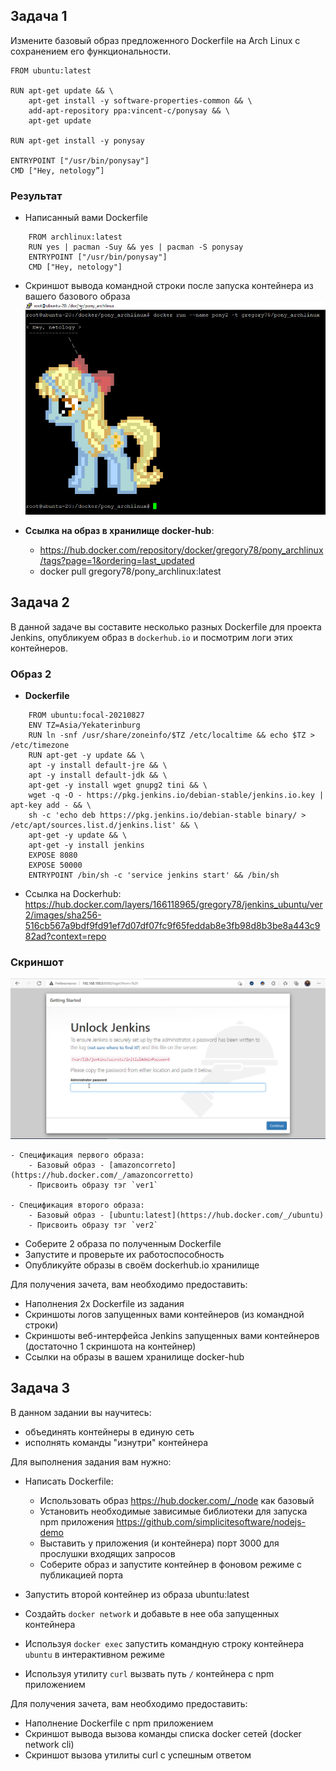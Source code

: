 ## Задача 1 

Измените базовый образ предложенного Dockerfile на Arch Linux c сохранением его функциональности.

```text
FROM ubuntu:latest

RUN apt-get update && \
    apt-get install -y software-properties-common && \
    add-apt-repository ppa:vincent-c/ponysay && \
    apt-get update
 
RUN apt-get install -y ponysay

ENTRYPOINT ["/usr/bin/ponysay"]
CMD ["Hey, netology”]
```

### Результат   
- Написанный вами Dockerfile   
```
    FROM archlinux:latest
    RUN yes | pacman -Suy && yes | pacman -S ponysay
    ENTRYPOINT ["/usr/bin/ponysay"]
    CMD ["Hey, netology"]
```

- Скриншот вывода командной строки после запуска контейнера из вашего базового образа
![pony](https://github.com/GrigoriyAzatyan/devops-netology/blob/main/pony.jpg)

- **Ссылка на образ в хранилище docker-hub**: 
  - https://hub.docker.com/repository/docker/gregory78/pony_archlinux/tags?page=1&ordering=last_updated
  - docker pull gregory78/pony_archlinux:latest


## Задача 2 

В данной задаче вы составите несколько разных Dockerfile для проекта Jenkins, опубликуем образ в `dockerhub.io` и посмотрим логи этих контейнеров.

### Образ 2
* **Dockerfile**  
```
    FROM ubuntu:focal-20210827  
    ENV TZ=Asia/Yekaterinburg  
    RUN ln -snf /usr/share/zoneinfo/$TZ /etc/localtime && echo $TZ > /etc/timezone  
    RUN apt-get -y update && \  
    apt -y install default-jre && \  
    apt -y install default-jdk && \  
    apt-get -y install wget gnupg2 tini && \  
    wget -q -O - https://pkg.jenkins.io/debian-stable/jenkins.io.key | apt-key add - && \  
    sh -c 'echo deb https://pkg.jenkins.io/debian-stable binary/ > /etc/apt/sources.list.d/jenkins.list' && \  
    apt-get -y update && \  
    apt-get -y install jenkins  
    EXPOSE 8080  
    EXPOSE 50000  
    ENTRYPOINT /bin/sh -c 'service jenkins start' && /bin/sh  
```
* Ссылка на Dockerhub: https://hub.docker.com/layers/166118965/gregory78/jenkins_ubuntu/ver2/images/sha256-516cb567a9bdf9fd91ef7d07df07fc9f65feddab8e3fb98d8b3be8a443c982ad?context=repo

### Скриншот
![Jenkins](https://github.com/GrigoriyAzatyan/devops-netology/blob/main/Jenkins.jpg)


       
    - Спецификация первого образа:
        - Базовый образ - [amazoncorreto](https://hub.docker.com/_/amazoncorretto)
        - Присвоить образу тэг `ver1` 
    
    - Спецификация второго образа:
        - Базовый образ - [ubuntu:latest](https://hub.docker.com/_/ubuntu)
        - Присвоить образу тэг `ver2` 

- Соберите 2 образа по полученным Dockerfile
- Запустите и проверьте их работоспособность
- Опубликуйте образы в своём dockerhub.io хранилище

Для получения зачета, вам необходимо предоставить:
- Наполнения 2х Dockerfile из задания
- Скриншоты логов запущенных вами контейнеров (из командной строки)
- Скриншоты веб-интерфейса Jenkins запущенных вами контейнеров (достаточно 1 скриншота на контейнер)
- Ссылки на образы в вашем хранилище docker-hub

## Задача 3 

В данном задании вы научитесь:
- объединять контейнеры в единую сеть
- исполнять команды "изнутри" контейнера

Для выполнения задания вам нужно:
- Написать Dockerfile: 
    - Использовать образ https://hub.docker.com/_/node как базовый
    - Установить необходимые зависимые библиотеки для запуска npm приложения https://github.com/simplicitesoftware/nodejs-demo
    - Выставить у приложения (и контейнера) порт 3000 для прослушки входящих запросов  
    - Соберите образ и запустите контейнер в фоновом режиме с публикацией порта

- Запустить второй контейнер из образа ubuntu:latest 
- Создайть `docker network` и добавьте в нее оба запущенных контейнера
- Используя `docker exec` запустить командную строку контейнера `ubuntu` в интерактивном режиме
- Используя утилиту `curl` вызвать путь `/` контейнера с npm приложением  

Для получения зачета, вам необходимо предоставить:
- Наполнение Dockerfile с npm приложением
- Скриншот вывода вызова команды списка docker сетей (docker network cli)
- Скриншот вызова утилиты curl с успешным ответом
